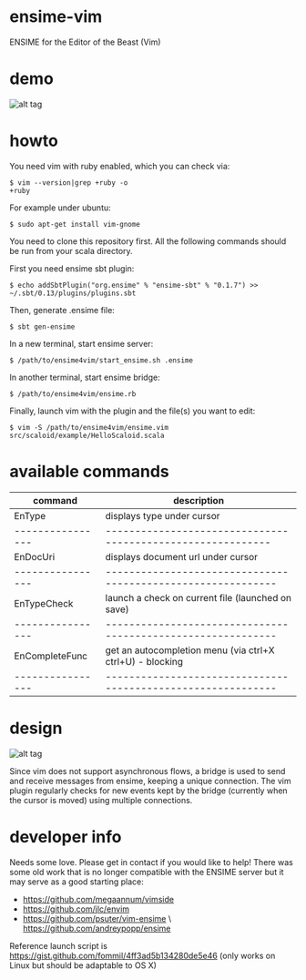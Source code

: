 # ensime-vim

ENSIME for the Editor of the Beast (Vim)

# demo

![alt tag](https://raw.github.com/yazgoo/ensime-vim/master/demo.gif)

# howto

You need vim with ruby enabled, which you can check via:

    $ vim --version|grep +ruby -o
    +ruby

For example under ubuntu:
    
    $ sudo apt-get install vim-gnome

You need to clone this repository first.
All the following commands should be run from your scala directory.

First you need ensime sbt plugin:    
    
    $ echo addSbtPlugin("org.ensime" % "ensime-sbt" % "0.1.7") >> ~/.sbt/0.13/plugins/plugins.sbt

Then, generate .ensime file:

    $ sbt gen-ensime

In a new terminal, start ensime server:

    $ /path/to/ensime4vim/start_ensime.sh .ensime

In another terminal, start ensime bridge:

    $ /path/to/ensime4vim/ensime.rb

Finally, launch vim with the plugin and the file(s) you want to edit:

    $ vim -S /path/to/ensime4vim/ensime.vim src/scaloid/example/HelloScaloid.scala

# available commands


command         |   description
----------------|----------------------------------------------------------
EnType          | displays type under cursor
----------------|-----------------------------------------------------------
EnDocUri        | displays document url under cursor
----------------|------------------------------------------------------------
EnTypeCheck     | launch a check on current file (launched on save)
----------------|------------------------------------------------------------
EnCompleteFunc  | get an autocompletion menu (via ctrl+X ctrl+U) - blocking
----------------|------------------------------------------------------------


# design

![alt tag](https://raw.github.com/yazgoo/ensime-vim/master/ensime-vim.png)

Since vim does not support asynchronous flows,
a bridge is used to send and receive messages from ensime,
keeping a unique connection.
The vim plugin regularly checks for new events kept by the bridge 
(currently when the cursor is moved) using multiple connections.

# developer info

Needs some love. Please get in contact if you would like to help! There was some old work that is no longer compatible with the ENSIME server but it may serve as a good starting place:

* https://github.com/megaannum/vimside
* https://github.com/jlc/envim
* https://github.com/psuter/vim-ensime \ https://github.com/andreypopp/ensime

Reference launch script is https://gist.github.com/fommil/4ff3ad5b134280de5e46 (only works on Linux but should be adaptable to OS X)

